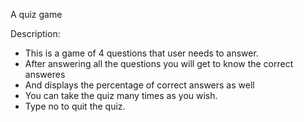 A quiz game

Description:
  - This is a game of 4 questions that user needs to answer.
  - After answering all the questions you will get to know the correct answeres 
  - And displays the percentage of correct answers as well
  - You can take the quiz many times as you wish.
  - Type no to quit the quiz.
